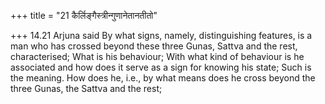 +++
title = "21 कैर्लिङ्गैस्त्रीन्गुणानेतानतीतो"

+++
14.21 Arjuna said By what signs, namely, distinguishing features, is a man who has crossed beyond these three Gunas, Sattva and the rest,
characterised; What is his behaviour; With what kind of behaviour is he associated and how does it serve as a sign for knowing his state; Such is the meaning. How does he, i.e., by what means does he cross beyond the three Gunas, the Sattva and the rest;
